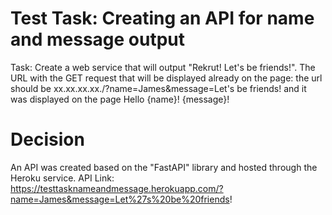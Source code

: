 # Test Task: Creating an API for name and message output

Task: Create a web service that will output "Rekrut! Let's be friends!". The URL with the GET request that will be displayed already on the page:
the url should be
xx.xx.xx.xx./?name=James&message=Let's be friends!
and it was displayed on the page
Hello {name}!
{message}!

# Decision

An API was created based on the "FastAPI" library and hosted through the Heroku service. API Link: https://testtasknameandmessage.herokuapp.com/?name=James&message=Let%27s%20be%20friends!

